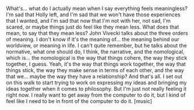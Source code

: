 What's... what do I actually mean when I say everything feels meaningless?
I'm sad that Holly left, and I'm sad that we won't have those experiences that I wanted,
and I'm sad that now that I'm not with her, not sad, I'm scared, or maybe things just
do feel like they mean less.
What does that mean, to say that they mean less?
John Vivecki talks about the three orders of meaning.
I don't know if it's the meaning of... the meaning behind our worldview, or meaning
in life.
I can't quite remember, but he talks about the normative, what one should do, I think,
the narrative, and the nomological, which is... the nomological is the way that things
cohere, the way they stick together, I guess.
Yeah, it's the way that things work together, the way that things stick, the way they make
sense in terms of each other, and the way that we... maybe the way they have a relationship?
And that's all.
I set out on this walk to start trying to work on expressing my ideas and bringing my
ideas together when it comes to philosophy.
But I'm just not really feeling it right now.
I really want to get away from the computer to do it, but I kind of feel like I need to
be in front of the computer to do it.
[music]
